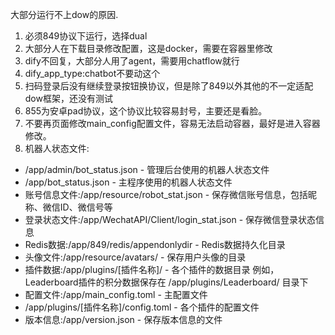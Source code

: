 大部分运行不上dow的原因.

1. 必须849协议下运行，选择dual
2. 大部分人在下载目录修改配置，这是docker，需要在容器里修改
3. dify不回复，大部分人用了agent，需要用chatflow就行
4. dify_app_type:chatbot不要动这个
5. 扫码登录后没有继续登录按钮换协议，但是除了849以外其他的不一定适配dow框架，还没有测试
6. 855为安卓pad协议，这个协议比较容易封号，主要还是看脸。
7. 不要再页面修改main_config配置文件，容易无法启动容器，最好是进入容器修改。
8. 机器人状态文件:


  - /app/admin/bot_status.json - 管理后台使用的机器人状态文件
  - /app/bot_status.json - 主程序使用的机器人状态文件
  - 账号信息文件:/app/resource/robot_stat.json - 保存微信账号信息，包括昵称、微信ID、微信号等
  - 登录状态文件:/app/WechatAPI/Client/login_stat.json - 保存微信登录状态信息
  - Redis数据:/app/849/redis/appendonlydir - Redis数据持久化目录
  - 头像文件:/app/resource/avatars/ - 保存用户头像的目录
  - 插件数据:/app/plugins/[插件名称]/ - 各个插件的数据目录 例如，Leaderboard插件的积分数据保存在 /app/plugins/Leaderboard/ 目录下
  - 配置文件:/app/main_config.toml - 主配置文件
  - /app/plugins/[插件名称]/config.toml - 各个插件的配置文件
  - 版本信息:/app/version.json - 保存版本信息的文件
